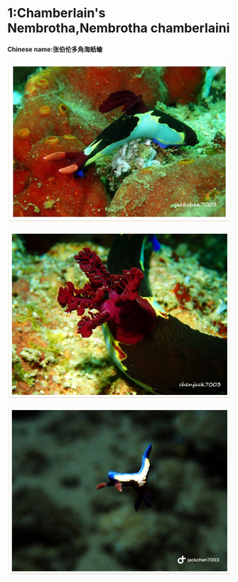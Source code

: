 # 1:Chamberlain's Nembrotha,Nembrotha chamberlaini

#### Chinese name:张伯伦多角海蛞蝓

![](../../.gitbook/assets/chamberlains-nembrotha.jpg)

![](../../.gitbook/assets/chamberlains-nembrotha2.jpg)

![](../../.gitbook/assets/chamberlains-nembrotha3.jpg)

